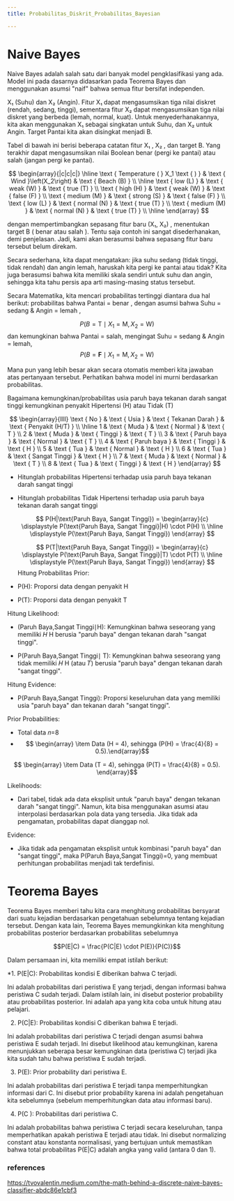 ```yaml
---
title: Probabilitas_Diskrit_Probabilitas_Bayesian

---
```


# Naive Bayes
Naive Bayes adalah salah satu dari banyak model pengklasifikasi yang ada. Model ini pada dasarnya didasarkan pada Teorema Bayes dan menggunakan asumsi "naif" bahwa semua fitur bersifat independen.

X₁ (Suhu) dan X₂ (Angin). Fitur X₁ dapat mengasumsikan tiga nilai diskret (rendah, sedang, tinggi), sementara fitur X₂ dapat mengasumsikan tiga nilai diskret yang berbeda (lemah, normal, kuat). Untuk menyederhanakannya, kita akan menggunakan X₁ sebagai singkatan untuk Suhu, dan X₂ untuk Angin. Target Pantai kita akan disingkat menjadi B.

Tabel di bawah ini berisi beberapa catatan fitur X₁ , X₂ , dan target B. Yang terakhir dapat mengasumsikan nilai Boolean benar (pergi ke pantai) atau salah (jangan pergi ke pantai).

$$
\begin{array}{|c|c|c|}
\hline \text { Temperature ( } X_1 \text { ) } & \text { Wind }\left(X_2\right) & \text { Beach (B) } \\
\hline \text { low (L) } & \text { weak (W) } & \text { true (T) } \\
\text { high (H) } & \text { weak (W) } & \text { false (F) } \\
\text { medium (M) } & \text { strong (S) } & \text { false (F) } \\
\text { low (L) } & \text { normal (N) } & \text { true (T) } \\
\text { medium (M) } & \text { normal (N) } & \text { true (T) } \\
\hline
\end{array}
$$

dengan mempertimbangkan sepasang fitur baru (X₁, X₂) , menentukan target B ( benar atau salah ). Tentu saja contoh ini sangat disederhanakan, demi penjelasan. Jadi, kami akan berasumsi bahwa sepasang fitur baru tersebut belum direkam.

Secara sederhana, kita dapat mengatakan: jika suhu sedang (tidak tinggi, tidak rendah) dan angin lemah, haruskah kita pergi ke pantai atau tidak? Kita juga berasumsi bahwa kita memiliki skala sendiri untuk suhu dan angin, sehingga kita tahu persis apa arti masing-masing status tersebut.

Secara Matematika, kita mencari probabilitas tertinggi diantara dua hal berikut: probabilitas bahwa Pantai = benar , dengan asumsi bahwa Suhu = sedang & Angin = lemah ,

$$
P\left(B=\mathrm{T} \mid X_1=\mathrm{M}, X_2=\mathrm{W}\right)
$$
dan kemungkinan bahwa Pantai $=$ salah, mengingat Suhu $=$ sedang \& Angin $=$ lemah,
$$
P\left(B=\mathbf{F} \mid X_1=\mathrm{M}, X_2=\mathrm{W}\right)
$$

Mana pun yang lebih besar akan secara otomatis memberi kita jawaban atas pertanyaan tersebut. Perhatikan bahwa model ini murni berdasarkan probabilitas.

Bagaimana kemungkinan/probabilitas usia paruh baya tekanan darah sangat tinggi kemungkinan penyakit Hipertensi (H) atau Tidak (T)

$$
\begin{array}{llll}
\text { No } & \text { Usia } & \text { Tekanan Darah } & \text { Penyakit (H/T) } \\
\hline 1 & \text { Muda } & \text { Normal } & \text { T } \\
2 & \text { Muda } & \text { Tinggi } & \text { T } \\
3 & \text { Paruh baya } & \text { Normal } & \text { T } \\
4 & \text { Paruh baya } & \text { Tinggi } & \text { H } \\
5 & \text { Tua } & \text { Normal } & \text { H } \\
6 & \text { Tua } & \text { Sangat Tinggi } & \text { H } \\
7 & \text { Muda } & \text { Normal } & \text { T } \\
8 & \text { Tua } & \text { Tinggi } & \text { H }
\end{array}
$$

* Hitunglah probabilitas Hipertensi terhadap usia paruh baya tekanan darah sangat tinggi

* Hitunglah probabilitas Tidak  Hipertensi terhadap usia paruh baya tekanan darah sangat tinggi

  $$
    P(H|\text{Paruh Baya, Sangat Tinggi}) = 
    \begin{array}{c}
        \displaystyle P(\text{Paruh Baya, Sangat Tinggi}|H) \cdot P(H) \\ 
        \hline 
        \displaystyle P(\text{Paruh Baya, Sangat Tinggi})
    \end{array}
    $$
    
    
     $$
    P(T|\text{Paruh Baya, Sangat Tinggi}) = 
    \begin{array}{c}
        \displaystyle P(\text{Paruh Baya, Sangat Tinggi}|T) \cdot P(T) \\ 
        \hline 
        \displaystyle P(\text{Paruh Baya, Sangat Tinggi})
    \end{array}
    $$
Hitung Probabilitas Prior:
* P(H): Proporsi data dengan penyakit H
* P(T): Proporsi data dengan penyakit T

Hitung Likelihood:

* (Paruh Baya,Sangat Tinggi∣H): Kemungkinan bahwa seseorang yang memiliki 
𝐻 H berusia "paruh baya" dengan tekanan darah "sangat tinggi".

* P(Paruh Baya,Sangat Tinggi∣ T): Kemungkinan bahwa seseorang yang tidak memiliki 𝐻
H (atau 𝑇) berusia "paruh baya" dengan tekanan darah "sangat tinggi".

Hitung Evidence:

* P(Paruh Baya,Sangat Tinggi): Proporsi keseluruhan data yang memiliki usia "paruh baya" dan tekanan darah "sangat tinggi".

Prior Probabilities:
* Total data 𝑛=8
* $$ \begin{array}
    \item Data (H = 4), sehingga (P(H) = \frac{4}{8} = 0.5).\end{array}$$
    
 $$ \begin{array}  
    \item Data (T = 4), sehingga (P(T) = \frac{4}{8} = 0.5).
\end{array}$$

Likelihoods:
* Dari tabel, tidak ada data eksplisit untuk "paruh baya" dengan tekanan darah "sangat tinggi". Namun, kita bisa menggunakan asumsi atau interpolasi berdasarkan pola data yang tersedia. Jika tidak ada pengamatan, probabilitas dapat dianggap nol.

Evidence:
* Jika tidak ada pengamatan eksplisit untuk kombinasi "paruh baya" dan "sangat tinggi", maka 
P(Paruh Baya,Sangat Tinggi)=0, yang membuat perhitungan probabilitas menjadi tak terdefinisi.




# Teorema Bayes
Teorema Bayes memberi tahu kita cara menghitung probabilitas bersyarat dari suatu kejadian berdasarkan pengetahuan sebelumnya tentang kejadian tersebut. Dengan kata lain, Teorema Bayes memungkinkan kita menghitung probabilitas posterior berdasarkan probabilitas sebelumnya 

$$P(E|C) = \frac{P(C|E) \cdot P(E)}{P(C)}$$

Dalam persamaan ini, kita memiliki empat istilah berikut:

*1. P(E|C): Probabilitas kondisi E diberikan bahwa C terjadi.

Ini adalah probabilitas dari peristiwa E yang terjadi, dengan informasi bahwa peristiwa C sudah terjadi. Dalam istilah lain, ini disebut posterior probability atau probabilitas posterior. Ini adalah apa yang kita coba untuk hitung atau pelajari.

2. P(C|E): Probabilitas kondisi C diberikan bahwa E terjadi.

Ini adalah probabilitas dari peristiwa C terjadi dengan asumsi bahwa peristiwa E sudah terjadi. Ini disebut likelihood atau kemungkinan, karena menunjukkan seberapa besar kemungkinan data (peristiwa C) terjadi jika kita sudah tahu bahwa peristiwa E sudah terjadi.

3. P(E): Prior probability dari peristiwa E.

Ini adalah probabilitas dari peristiwa E terjadi tanpa memperhitungkan informasi dari C. Ini disebut prior probability karena ini adalah pengetahuan kita sebelumnya (sebelum memperhitungkan data atau informasi baru).

4. P(C ): Probabilitas dari peristiwa C.

Ini adalah probabilitas bahwa peristiwa C terjadi secara keseluruhan, tanpa memperhatikan apakah peristiwa E terjadi atau tidak. Ini disebut normalizing constant atau konstanta normalisasi, yang bertujuan untuk memastikan bahwa total probabilitas P(E|C) adalah angka yang valid (antara 0 dan 1).

### references
https://tvovalentin.medium.com/the-math-behind-a-discrete-naive-bayes-classifier-abdc86e1cbf3